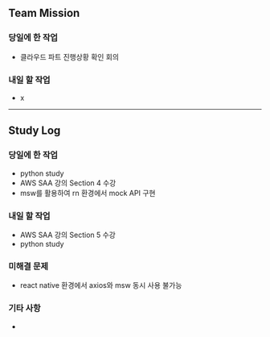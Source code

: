 ## Team Mission

### 당일에 한 작업
- 클라우드 파트 진행상황 확인 회의

### 내일 할 작업
- x

--------
## Study Log

### 당일에 한 작업
- python study
- AWS SAA 강의 Section 4 수강
- msw를 활용하여 rn 환경에서 mock API 구현

### 내일 할 작업
- AWS SAA 강의 Section 5 수강
- python study

### 미해결 문제
- react native 환경에서 axios와 msw 동시 사용 불가능

### 기타 사항
-

